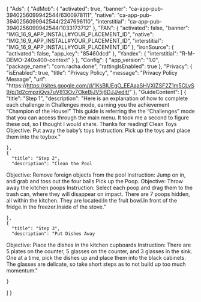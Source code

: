 {
  "Ads": {
    "AdMob": {
      "activated": true,
      "banner": "ca-app-pub-3940256099942544/6300978111",
      "native": "ca-app-pub-3940256099942544/2247696110",
      "interstitial": "ca-app-pub-3940256099942544/1033173712"
    },
    "FAN": {
      "activated": false,
      "banner": "IMG_16_9_APP_INSTALL#YOUR_PLACEMENT_ID",
      "native": "IMG_16_9_APP_INSTALL#YOUR_PLACEMENT_ID",
      "interstitial": "IMG_16_9_APP_INSTALL#YOUR_PLACEMENT_ID"
    },
    "ironSource": {
      "activated": false,
      "app_key": "85460dcd"
    },
    "Yandex": {
      "interstitial": "R-M-DEMO-240x400-context"
    }
  },
  "Config": {
    "app_version": "1.0",
    "package_name": "com.racha.done",
    "rattingIsEnabled": true
  },
  "Privacy": {
    "isEnabled": true,
    "title": "Privacy Policy",
    "message": "Privacy Policy Message",
    "url": "https://https://sites.google.com/d/1KsBIUEgO_EEAaaSHVXIZSF2Z1m5CLvS9/p/1d2cmpzjQys7uV813Ov7OkeBjJV5j6DJJ/edit/"
  },
  "GuideContent": [
    {
      "title": "Step 1",
      "description": "Here is an explanation of how to complete each challenge in Challenges mode, earning you the achievement “Champion of the House!”
This guide is referring the the “Challenges” mode that you can access through the main menu.
It took me a second to figure these out, so I thought I would share. Thanks for reading!
Clean Toys
Objective: Put away the baby’s toys
Instruction: Pick up the toys and place them into the toybox."

    },
    {
      "title": "Step 2",
      "description": "Clean the Pool
Objective: Remove foreign objects from the pool
Instruction: Jump on in, and grab and toss out the four balls Pick up the Poop.
Objective: Throw away the kitchen poops
Instruction: Select each poop and drag them to the trash can, where they will disappear on impact.
There are 7 poops hidden, all within the kitchen.
They are located:In the fruit bowl.In front of the fridge.In the freezer.Inside of the stove."


    },
    {
      "title": "Step 3",
      "description": "Put Dishes Away
Objective: Place the dishes in the kitchen cupboards
Instruction: There are 5 plates on the counter, 5 glasses on the counter, and 3 glasses in the sink.
One at a time, pick the dishes up and place them into the black cabinets.
The glasses are delicate, so take short steps as to not build up too much momentum."


    }
  ]
}

